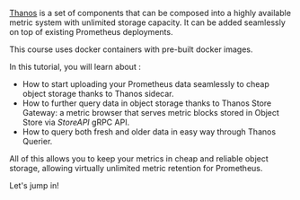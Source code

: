 [Thanos](thanos.io) is a set of components that can be composed into a highly available metric system with unlimited storage capacity. It can be added seamlessly on top of existing Prometheus deployments.

This course uses docker containers with pre-built docker images.

In this tutorial, you will learn about :

* How to start uploading your Prometheus data seamlessly to cheap object storage thanks to Thanos sidecar.
* How to further query data in object storage thanks to Thanos Store Gateway: a metric browser that serves metric blocks stored in Object Store via *StoreAPI* gRPC API.
* How to query both fresh and older data in easy way through Thanos Querier.


All of this allows you to keep your metrics in cheap and reliable object storage, allowing virtually unlimited metric retention for Prometheus.

Let's jump in!
